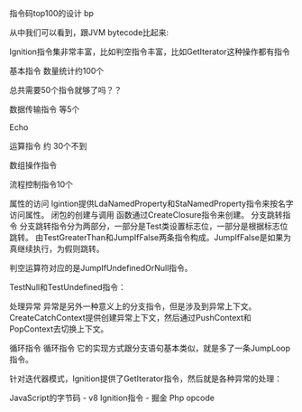 指令码top100的设计 bp


从中我们可以看到，跟JVM bytecode比起来:

Ignition指令集非常丰富，比如判空指令丰富，比如GetIterator这种操作都有指令



基本指令 数量统计约100个

总共需要50个指令就够了吗？？

	
数据传输指令 等5个

 Echo 



运算指令 约 30个不到

数组操作指令

流程控制指令10个


属性的访问
Igintion提供LdaNamedProperty和StaNamedProperty指令来按名字访问属性。
闭包的创建与调用
函数通过CreateClosure指令来创建。
分支跳转指令
分支跳转指令分为两部分，一部分是Test类设置标志位，一部分是根据标志位跳转。
由TestGreaterThan和JumpIfFalse两条指令构成。JumpIfFalse是如果为真继续执行，为假则跳转。

判空运算符对应的是JumpIfUndefinedOrNull指令。

TestNull和TestUndefined指令：



处理异常
异常是另外一种意义上的分支指令，但是涉及到异常上下文。
CreateCatchContext提供创建异常上下文，然后通过PushContext和PopContext去切换上下文。


循环指令
循环指令
它的实现方式跟分支语句基本类似，就是多了一条JumpLoop指令。


针对迭代器模式，Ignition提供了GetIterator指令，然后就是各种异常的处理：




JavaScript的字节码 - v8 Ignition指令 - 掘金
Php opcode

